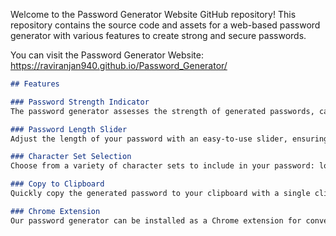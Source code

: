 Welcome to the Password Generator Website GitHub repository! This repository contains the source code and assets for a web-based password generator with various features to create strong and secure passwords.

You can visit the Password Generator Website: https://raviranjan940.github.io/Password_Generator/
```markdown
## Features

### Password Strength Indicator
The password generator assesses the strength of generated passwords, categorizing them as weak, moderate, or strong based on complexity criteria.

### Password Length Slider
Adjust the length of your password with an easy-to-use slider, ensuring it meets your specific requirements.

### Character Set Selection
Choose from a variety of character sets to include in your password: lowercase letters, uppercase letters, numbers, and symbols.

### Copy to Clipboard
Quickly copy the generated password to your clipboard with a single click, making it easy to use in various applications.

### Chrome Extension
Our password generator can be installed as a Chrome extension for convenient access directly from your browser's toolbar.


```
